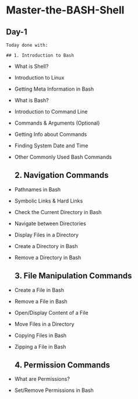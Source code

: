# Master-the-BASH-Shell

##  Day-1

  `Today done with:`
  
    ## 1. Introduction to Bash

* What is Shell?
* Introduction to Linux
* Getting Meta Information in Bash
* What is Bash?
* Introduction to Command Line
* Commands & Arguments (Optional)
* Getting Info about Commands
* Finding System Date and Time
* Other Commonly Used Bash Commands

   ##   2. Navigation Commands

* Pathnames in Bash
* Symbolic Links & Hard Links
* Check the Current Directory in Bash
* Navigate between Directories
* Display Files in a Directory
* Create a Directory in Bash
* Remove a Directory in Bash

   ## 3. File Manipulation Commands
* Create a File in Bash
* Remove a File in Bash
* Open/Display Content of a File
* Move Files in a Directory
* Copying Files in Bash
* Zipping a File in Bash

     ## 4. Permission Commands
* What are Permissions?
* Set/Remove Permissions in Bash
